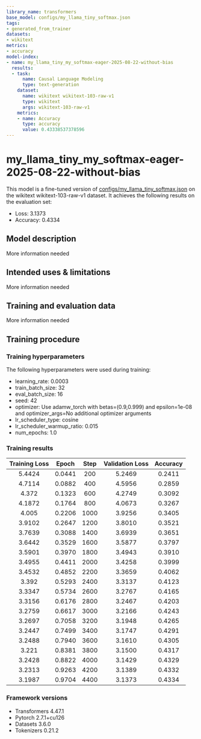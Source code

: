 ```yaml
---
library_name: transformers
base_model: configs/my_llama_tiny_softmax.json
tags:
- generated_from_trainer
datasets:
- wikitext
metrics:
- accuracy
model-index:
- name: my_llama_tiny_my_softmax-eager-2025-08-22-without-bias
  results:
  - task:
      name: Causal Language Modeling
      type: text-generation
    dataset:
      name: wikitext wikitext-103-raw-v1
      type: wikitext
      args: wikitext-103-raw-v1
    metrics:
    - name: Accuracy
      type: accuracy
      value: 0.43338537378596
---
```


<!-- This model card has been generated automatically according to the information the Trainer had access to. You
should probably proofread and complete it, then remove this comment. -->

# my_llama_tiny_my_softmax-eager-2025-08-22-without-bias

This model is a fine-tuned version of [configs/my_llama_tiny_softmax.json](https://huggingface.co/configs/my_llama_tiny_softmax.json) on the wikitext wikitext-103-raw-v1 dataset.
It achieves the following results on the evaluation set:
- Loss: 3.1373
- Accuracy: 0.4334

## Model description

More information needed

## Intended uses & limitations

More information needed

## Training and evaluation data

More information needed

## Training procedure

### Training hyperparameters

The following hyperparameters were used during training:
- learning_rate: 0.0003
- train_batch_size: 32
- eval_batch_size: 16
- seed: 42
- optimizer: Use adamw_torch with betas=(0.9,0.999) and epsilon=1e-08 and optimizer_args=No additional optimizer arguments
- lr_scheduler_type: cosine
- lr_scheduler_warmup_ratio: 0.015
- num_epochs: 1.0

### Training results

| Training Loss | Epoch  | Step | Validation Loss | Accuracy |
|:-------------:|:------:|:----:|:---------------:|:--------:|
| 5.4424        | 0.0441 | 200  | 5.2469          | 0.2411   |
| 4.7114        | 0.0882 | 400  | 4.5956          | 0.2859   |
| 4.372         | 0.1323 | 600  | 4.2749          | 0.3092   |
| 4.1872        | 0.1764 | 800  | 4.0673          | 0.3267   |
| 4.005         | 0.2206 | 1000 | 3.9256          | 0.3405   |
| 3.9102        | 0.2647 | 1200 | 3.8010          | 0.3521   |
| 3.7639        | 0.3088 | 1400 | 3.6939          | 0.3651   |
| 3.6442        | 0.3529 | 1600 | 3.5877          | 0.3797   |
| 3.5901        | 0.3970 | 1800 | 3.4943          | 0.3910   |
| 3.4955        | 0.4411 | 2000 | 3.4258          | 0.3999   |
| 3.4532        | 0.4852 | 2200 | 3.3659          | 0.4062   |
| 3.392         | 0.5293 | 2400 | 3.3137          | 0.4123   |
| 3.3347        | 0.5734 | 2600 | 3.2767          | 0.4165   |
| 3.3156        | 0.6176 | 2800 | 3.2467          | 0.4203   |
| 3.2759        | 0.6617 | 3000 | 3.2166          | 0.4243   |
| 3.2697        | 0.7058 | 3200 | 3.1948          | 0.4265   |
| 3.2447        | 0.7499 | 3400 | 3.1747          | 0.4291   |
| 3.2488        | 0.7940 | 3600 | 3.1610          | 0.4305   |
| 3.221         | 0.8381 | 3800 | 3.1500          | 0.4317   |
| 3.2428        | 0.8822 | 4000 | 3.1429          | 0.4329   |
| 3.2313        | 0.9263 | 4200 | 3.1389          | 0.4332   |
| 3.1987        | 0.9704 | 4400 | 3.1373          | 0.4334   |


### Framework versions

- Transformers 4.47.1
- Pytorch 2.7.1+cu126
- Datasets 3.6.0
- Tokenizers 0.21.2

